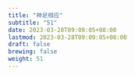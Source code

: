 ```yaml
---
title: "神足相应"
subtitle: "51"
date: 2023-03-28T09:09:05+08:00
lastmod: 2023-03-28T09:09:05+08:00
draft: false
brewing: false
weight: 51
---
```


